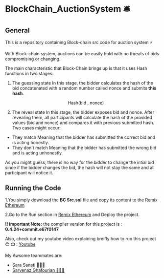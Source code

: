 # BlockChain_AuctionSystem 🛎
## General
This is a repository containing Block-chain src code for auction system ⚡️

With Block-chain system, auctions can be easily hold with no threats of bids compromising or changing. 

The main characteristic that Block-Chain brings up is that it uses Hash functions in two stages:
1. The guessing state
In this stage, the bidder calculates the hash of the bid concatenated with a random number called nonce and submits **this hash**.

    <div align="center">Hash(bid , nonce)</div>
2. The reveal state
In this stage, the bidder exposes bid and nonce. After revealing them, all participants will calculate the hash of the provided values (bid and nonce) and compares it with previous submitted hash. Two cases might occur: 
* They match
Meaning that the bidder has submitted the correct bid and is acting honestly.
* They don't match
Meaning that the bidder has submitted the wrong bid and is acting unhonestly.


As you might guess, there is no way for the bidder to change the intial bid since if the bidder changes the bid, the hash will not stay the same and all participant will notice it.

## Running the Code
1.You simply download the **BC Src.sol** file and copy its content to the [Remix Ethereum](https://remix.ethereum.org/#optimize=false&evmVersion=null&version=soljson-v0.6.6+commit.6c089d02.js&appVersion=0.7.7)

2.Go to the Run section in [Remix Ethereum](https://remix.ethereum.org/#optimize=false&evmVersion=null&version=soljson-v0.6.6+commit.6c089d02.js&appVersion=0.7.7) and Deploy the project.

**‼️ Important Note:** the compiler version for this project is : **0.4.24+commit.e67f0147**

Also, check out my youtube video explaining breifly how to run this project 😊 📺 : [Youtube](https://youtu.be/q-t4NOFGC7k)


My Awsome teammates are:
* Sara Sanati 🧑🏼‍💻
* [Sarvenaz Ghafourian 🧑🏼‍💻](https://github.com/Sarvenaz1376)
